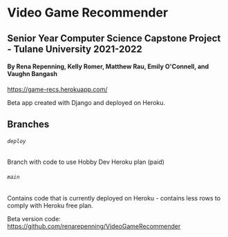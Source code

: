 # Video Game Recommender

## Senior Year Computer Science Capstone Project - Tulane University 2021-2022
#### By Rena Repenning, Kelly Romer, Matthew Rau, Emily O'Connell, and Vaughn Bangash

https://game-recs.herokuapp.com/

Beta app created with Django and deployed on Heroku.

## Branches
###### `deploy`
Branch with code to use Hobby Dev Heroku plan (paid)

###### `main`
Contains code that is currently deployed on Heroku - contains less rows to comply with Heroku free plan.

Beta version code: https://github.com/renarepenning/VideoGameRecommender

